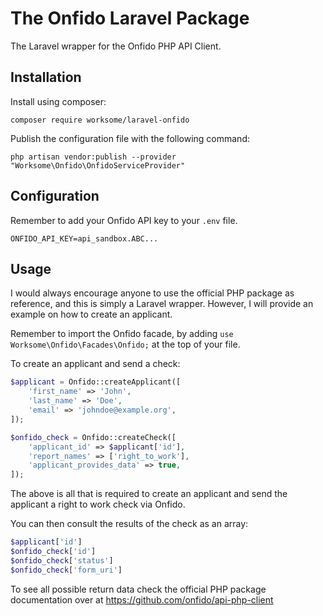 # The Onfido Laravel Package

The Laravel wrapper for the Onfido PHP API Client.

## Installation

Install using composer:

```shell
composer require worksome/laravel-onfido
```

Publish the configuration file with the following command:

```shell
php artisan vendor:publish --provider "Worksome\Onfido\OnfidoServiceProvider"
```

## Configuration

Remember to add your Onfido API key to your `.env` file.

```dotenv
ONFIDO_API_KEY=api_sandbox.ABC...
```

## Usage

I would always encourage anyone to use the official PHP package as reference, and this is simply a Laravel wrapper.
However, I will provide an example on how to create an applicant.

Remember to import the Onfido facade, by adding `use Worksome\Onfido\Facades\Onfido;` at the top of your file.

To create an applicant and send a check:

```php
$applicant = Onfido::createApplicant([
    'first_name' => 'John',
    'last_name' => 'Doe',
    'email' => 'johndoe@example.org',
]);

$onfido_check = Onfido::createCheck([
    'applicant_id' => $applicant['id'],
    'report_names' => ['right_to_work'],
    'applicant_provides_data' => true,
]);
```

The above is all that is required to create an applicant and send the applicant a right to work check via Onfido.

You can then consult the results of the check as an array:

```php
$applicant['id']
$onfido_check['id']
$onfido_check['status']
$onfido_check['form_uri']
```

To see all possible return data check the official PHP package documentation over at https://github.com/onfido/api-php-client
